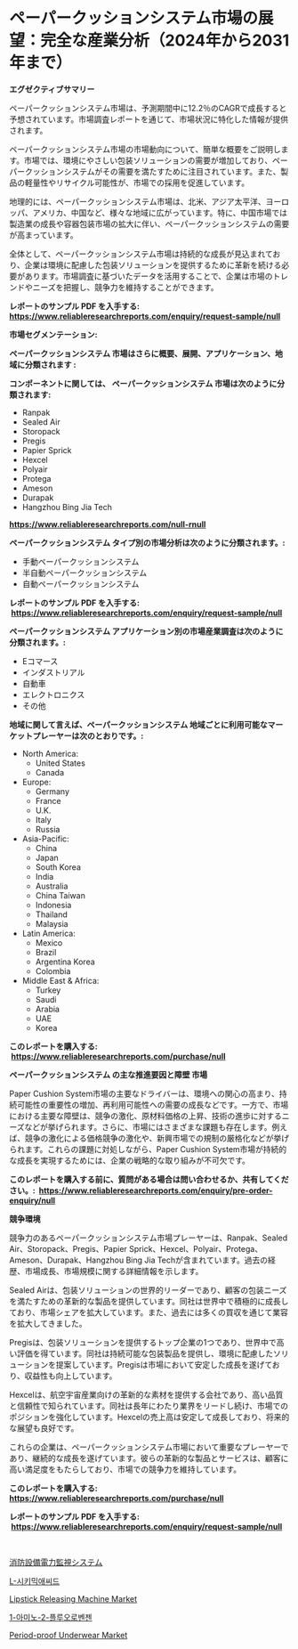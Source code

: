 <p><h1>ペーパークッションシステム市場の展望：完全な産業分析（2024年から2031年まで）</h1></p><p><strong>エグゼクティブサマリー</strong></p>
<p><p>ペーパークッションシステム市場は、予測期間中に12.2％のCAGRで成長すると予想されています。市場調査レポートを通じて、市場状況に特化した情報が提供されます。</p><p>ペーパークッションシステム市場の市場動向について、簡単な概要をご説明します。市場では、環境にやさしい包装ソリューションの需要が増加しており、ペーパークッションシステムがその需要を満たすために注目されています。また、製品の軽量性やリサイクル可能性が、市場での採用を促進しています。</p><p>地理的には、ペーパークッションシステム市場は、北米、アジア太平洋、ヨーロッパ、アメリカ、中国など、様々な地域に広がっています。特に、中国市場では製造業の成長や容器包装市場の拡大に伴い、ペーパークッションシステムの需要が高まっています。</p><p>全体として、ペーパークッションシステム市場は持続的な成長が見込まれており、企業は環境に配慮した包装ソリューションを提供するために革新を続ける必要があります。市場調査に基づいたデータを活用することで、企業は市場のトレンドやニーズを把握し、競争力を維持することができます。</p></p>
<p><strong>レポートのサンプル PDF を入手する: <a href="https://www.reliableresearchreports.com/enquiry/request-sample/null">https://www.reliableresearchreports.com/enquiry/request-sample/null</a></strong></p>
<p><strong>市場セグメンテーション:</strong></p>
<p><strong> ペーパークッションシステム 市場はさらに概要、展開、アプリケーション、地域に分類されます :</strong></p>
<p><strong>コンポーネントに関しては、 ペーパークッションシステム 市場は次のように分類されます: &nbsp;</strong></p>
<p><ul><li>Ranpak</li><li>Sealed Air</li><li>Storopack</li><li>Pregis</li><li>Papier Sprick</li><li>Hexcel</li><li>Polyair</li><li>Protega</li><li>Ameson</li><li>Durapak</li><li>Hangzhou Bing Jia Tech</li></ul></p>
<p><strong><a href="https://www.reliableresearchreports.com/null-rnull">https://www.reliableresearchreports.com/null-rnull</a></strong></p>
<p><strong> ペーパークッションシステム タイプ別の市場分析は次のように分類されます。:</strong></p>
<p><ul><li>手動ペーパークッションシステム</li><li>半自動ペーパークッションシステム</li><li>自動ペーパークッションシステム</li></ul></p>
<p><strong>レポートのサンプル PDF を入手する: &nbsp;<a href="https://www.reliableresearchreports.com/enquiry/request-sample/null">https://www.reliableresearchreports.com/enquiry/request-sample/null</a></strong></p>
<p><strong> ペーパークッションシステム アプリケーション別の市場産業調査は次のように分類されます。:</strong></p>
<p><ul><li>Eコマース</li><li>インダストリアル</li><li>自動車</li><li>エレクトロニクス</li><li>その他</li></ul></p>
<p><strong>地域に関して言えば、ペーパークッションシステム 地域ごとに利用可能なマーケットプレーヤーは次のとおりです。:</strong></p>
<p><ul>
    <li>
        North America:
        <ul>
            <li>United States</li>
            <li>Canada</li>
        </ul>
    </li>
    <li>
        Europe:
        <ul>
            <li>Germany</li>
            <li>France</li>
            <li>U.K.</li>
            <li>Italy</li>
            <li>Russia</li>
        </ul>
    </li>
    <li>
        Asia-Pacific:
        <ul>
            <li>China</li>
            <li>Japan</li>
            <li>South Korea</li>
            <li>India</li>
            <li>Australia</li>
            <li>China Taiwan</li>
            <li>Indonesia</li>
            <li>Thailand</li>
            <li>Malaysia</li>
        </ul>
    </li>
    <li>
        Latin America:
        <ul>
            <li>Mexico</li>
            <li>Brazil</li>
            <li>Argentina Korea</li>
            <li>Colombia</li>
        </ul>
    </li>
    <li>
        Middle East & Africa:
        <ul>
            <li>Turkey</li>
            <li>Saudi</li>
            <li>Arabia</li>
            <li>UAE</li>
            <li>Korea</li>
        </ul>
    </li>
    </ul></p>
<p><strong>このレポートを購入する: &nbsp;<a href="https://www.reliableresearchreports.com/purchase/null">https://www.reliableresearchreports.com/purchase/null</a></strong></p>
<p><strong>ペーパークッションシステム の主な推進要因と障壁 市場</strong></p>
<p><p>Paper Cushion System市場の主要なドライバーは、環境への関心の高まり、持続可能性の重要性の増加、再利用可能性への需要の成長などです。一方で、市場における主要な障壁は、競争の激化、原材料価格の上昇、技術の進歩に対するニーズなどが挙げられます。さらに、市場にはさまざまな課題も存在します。例えば、競争の激化による価格競争の激化や、新興市場での規制の厳格化などが挙げられます。これらの課題に対処しながら、Paper Cushion System市場が持続的な成長を実現するためには、企業の戦略的な取り組みが不可欠です。</p></p>
<p><strong>このレポートを購入する前に、質問がある場合は問い合わせるか、共有してください。:&nbsp; <a href="https://www.reliableresearchreports.com/enquiry/pre-order-enquiry/null">https://www.reliableresearchreports.com/enquiry/pre-order-enquiry/null</a></strong></p>
<p><strong>競争環境</strong></p>
<p><p>競争力のあるペーパークッションシステム市場プレーヤーは、Ranpak、Sealed Air、Storopack、Pregis、Papier Sprick、Hexcel、Polyair、Protega、Ameson、Durapak、Hangzhou Bing Jia Techが含まれています。過去の経歴、市場成長、市場規模に関する詳細情報を示します。</p><p>Sealed Airは、包装ソリューションの世界的リーダーであり、顧客の包装ニーズを満たすための革新的な製品を提供しています。同社は世界中で積極的に成長しており、市場シェアを拡大しています。また、過去には多くの買収を通じて業容を拡大してきました。</p><p>Pregisは、包装ソリューションを提供するトップ企業の1つであり、世界中で高い評価を得ています。同社は持続可能な包装製品を提供し、環境に配慮したソリューションを提案しています。Pregisは市場において安定した成長を遂げており、収益性も向上しています。</p><p>Hexcelは、航空宇宙産業向けの革新的な素材を提供する会社であり、高い品質と信頼性で知られています。同社は長年にわたり業界をリードし続け、市場でのポジションを強化しています。Hexcelの売上高は安定して成長しており、将来的な展望も良好です。</p><p>これらの企業は、ペーパークッションシステム市場において重要なプレーヤーであり、継続的な成長を遂げています。彼らの革新的な製品とサービスは、顧客に高い満足度をもたらしており、市場での競争力を維持しています。</p></p>
<p><strong>このレポートを購入する: &nbsp; <a href="https://www.reliableresearchreports.com/purchase/null">https://www.reliableresearchreports.com/purchase/null</a></strong></p>
<p><strong>レポートのサンプル PDF を入手する: &nbsp;<a href="https://www.reliableresearchreports.com/enquiry/request-sample/null">https://www.reliableresearchreports.com/enquiry/request-sample/null</a></strong><strong></strong></p>
<p>&nbsp;</p>
<p><p><a href="https://github.com/andym141978/Market-Research-Report-List-1/blob/main/6710982122878.md">消防設備電力監視システム</a></p><p><a href="https://github.com/AlbertotDouglas44367/Market-Research-Report-List-2/blob/main/6668133108642.md">L-시키믹애씨드</a></p><p><a href="https://github.com/shotows/Market-Research-Report-List-3/blob/main/lipstick-releasing-machine-market.md">Lipstick Releasing Machine Market</a></p><p><a href="https://github.com/tasfiyaj85/Market-Research-Report-List-1/blob/main/5518066108641.md">1-아미노-2-플루오로벤젠</a></p><p><a href="https://github.com/beatblasta/Market-Research-Report-List-3/blob/main/period-proof-underwear-market.md">Period-proof Underwear Market</a></p></p>